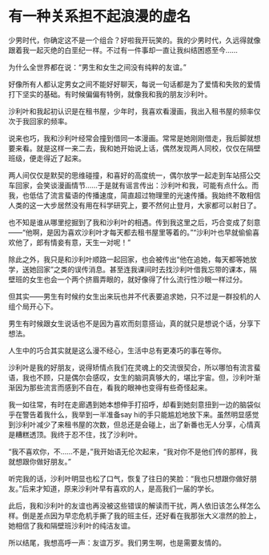 # 有一种关系担不起浪漫的虚名

少男时代，你确定这不是一个组合？好啦我开玩笑的。我的少男时代，久远得就像跟着我一起灭绝的白垩纪一样。不过有一件事却一直让我纠结困惑至今…… 

为什么全世界都在说：“男生和女生之间没有纯粹的友谊。” 

好像所有人都认定男女之间不能好好聊天，每说一句话都是为了爱情和失败的爱情打下坚实的基础。有时候偏偏有特例，就像我和我的朋友沙利叶。 

沙利叶和我起初认识是在租书屋，少年时，我喜欢看漫画，我出入租书屋的频率仅次于我回家的频率。 

说来也巧，我和沙利叶经常会撞到借同一本漫画。常常是她刚刚借走，我后脚就想要来看。就是这样一来二去，我和她开始说上话，偶然发现两人同校，仅仅在隔壁班级，便走得近了起来。 

两人间仅仅是默契的思维碰撞，和喜好的高度统一，偶尔放学一起走到车站搭公交车回家，会笑谈漫画情节……于是就有谣言传出：沙利叶和我，可能有点什么。而我，也低估了流言蜚语的传播速度，简直超过物理里的光速传播。我始终不敢相信人类的这一大步居然没有用在科学研究上，要不然何止登月，大家都可以射日了。 

也不知是谁从哪里挖掘到了我和沙利叶的相遇。传到我这里之后，巧合变成了刻意——“他啊，是因为喜欢沙利叶才每天都去租书屋里等着的。”“沙利叶也早就偷偷喜欢他了，郎有情妾有意，天生一对呢！” 

除此之外，我只是和沙利叶顺路一起回家，也会被传出“他在追她，每天都等她放学，送她回家”之类的误传消息。甚至连我课间时去找沙利叶借我忘带的课本，隔壁班的女生也会一个两个挤眉弄眼的，就好像得了什么流行性沙眼一样过分。 

但其实——男生有时候约女生出来玩也并不代表要追求她，只不过是一群投机的人组个局开心下。 

男生有时候跟女生说话也不是因为喜欢而刻意搭讪，真的就只是想说个话，分享下想法。 

人生中的巧合其实就是这么漫不经心，生活中总有更凑巧的事在等你。 

沙利叶是我的好朋友，说得矫情点我们在灵魂上的交流很契合，所以哪怕有流言蜚语，我也不顾，只是偶尔会感叹，女生的脑洞真够大的，堪比宇宙。但，沙利叶渐渐因为那些流言而感到不自在，看我的眼神也变得有些奇怪起来。 

我一如往常，有时在走廊遇到她本想伸手打招呼，却看到她刻意扭到一边的脑袋似乎在警告着我什么，我举到一半准备say hi的手只能尴尬地放下来。虽然明显感觉到沙利叶减少了来租书屋的次数，但总还是会碰上，出了新番也无人分享，心情真是糟糕透顶。我终于忍不住，找了沙利叶。 

“我不喜欢你，不……不是，”我开始语无伦次起来，“我对你不是他们传的那样，我就想跟你做好朋友。” 

听完我的话，沙利叶明显也松了口气，恢复了往日的笑脸：“我也只想跟你做好朋友。”后来才知道，原来沙利叶早有喜欢的人，是高我们一届的学长。 

此后，我和沙利叶的友谊也再没被这些错误的解读而干扰，两人依旧该怎么样怎么样。倒是差点因为早恋危机手撕了我的班主任，还好看在我那张大义凛然的脸上，她相信了我和隔壁班沙利叶的纯洁友谊。 

所以结尾，我想高呼一声：友谊万岁。我们男生啊，也是需要友情的。